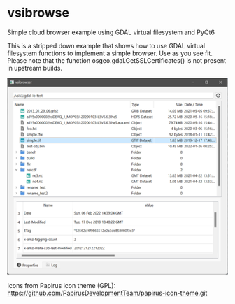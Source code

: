 # vsibrowse
Simple cloud browser example using GDAL virtual filesystem and PyQt6

This is a stripped down example that shows how to use GDAL virtual filesystem functions to implement a simple browser. Use as you see fit. Please note that the function osgeo.gdal.GetSSLCertificates() is not present in upstream builds.

<img src="https://github.com/rprinceley/vsibrowse/blob/main/images/vsibrowser.png?raw=true" width=800px >

Icons from Papirus icon theme (GPL): https://github.com/PapirusDevelopmentTeam/papirus-icon-theme.git
